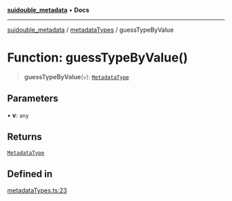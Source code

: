 [**suidouble_metadata**](../../README.md) • **Docs**

***

[suidouble_metadata](../../modules.md) / [metadataTypes](../README.md) / guessTypeByValue

# Function: guessTypeByValue()

> **guessTypeByValue**(`v`): [`MetadataType`](../type-aliases/MetadataType.md)

## Parameters

• **v**: `any`

## Returns

[`MetadataType`](../type-aliases/MetadataType.md)

## Defined in

[metadataTypes.ts:23](https://github.com/suidouble/suidouble_metadata/blob/c8de98ef7d95eb7a554d8420554b54fe98e6d77e/js/src/metadataTypes.ts#L23)
